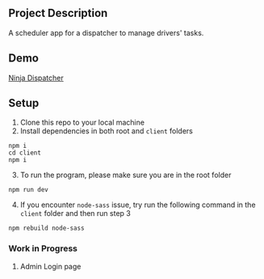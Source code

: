 ## Project Description

A scheduler app for a dispatcher to manage drivers' tasks.

## Demo

<a href="https://ninja-dispatcher.herokuapp.com/" target="_blank">Ninja Dispatcher</a>

## Setup

1. Clone this repo to your local machine
2. Install dependencies in both root and `client` folders

```
npm i
cd client
npm i

```

3. To run the program, please make sure you are in the root folder

```
npm run dev
```

4. If you encounter `node-sass` issue, try run the following command in the `client` folder and then run step 3

```
npm rebuild node-sass
```

### Work in Progress

1. Admin Login page

